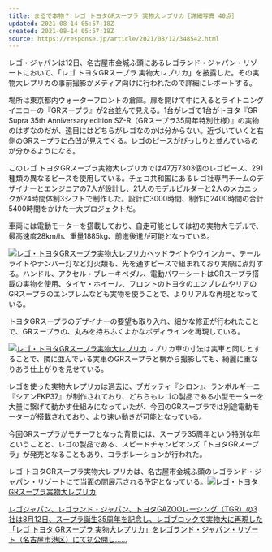 ```yaml
---
title: まるで本物？ レゴ トヨタGRスープラ 実物大レプリカ［詳細写真 40点］
updated: 2021-08-14 05:57:18Z
created: 2021-08-14 05:57:18Z
source: https://response.jp/article/2021/08/12/348542.html
---
```


レゴ・ジャパンは12日、名古屋市金城ふ頭にあるレゴランド・ジャパン・リゾートにおいて、「レゴ トヨタGRスープラ 実物大レプリカ」を披露した。その実物大レプリカの事前撮影がメディア向けに行われたので詳細にレポートする。

場所は東京都内ウォーターフロントの倉庫。扉を開けて中に入るとライトニングイエローの『GRスープラ』が2台並んで見える。1台がレゴで1台がトヨタ『GR Supra 35th Anniversary edition SZ-R（GRスープラ35周年特別仕様）』の実物のはずなのだが、遠目にはどちらがレゴなのかは分からない。近づいていくと右側のGRスープラに凸凹が見えてくる。レゴのピースがびっしりと並んでいるのが分かるようになる。

このレゴ トヨタGRスープラ実物大レプリカでは47万7303個のレゴピース、291種類の異なるピースを使用している。チェコ共和国にあるレゴ社専門チームのデザイナーとエンジニアの7人が設計し、21人のモデルビルダーと2人のメカニックが24時間体制3シフトで制作した。設計に3000時間、制作に2400時間の合計5400時間をかけた一大プロジェクトだ。

車両には電動モーターを搭載しており、自走可能としては初の実物大モデルで、最高速度28km/h、重量1885kg、前進後進が可能となっている。

[![](https://response.jp/imgs/fill2/1659822.jpg)レゴ・トヨタGRスープラ実物大レプリカ](https://response.jp/article/img/2021/08/12/348542/1659822.html)ヘッドライトやウインカー、テールライトやナンバー灯など灯火類も、光を通すピースで組まれており実際に点灯する。ハンドル、アクセル・ブレーキペダル、電動パワーシートはGRスープラ搭載の実物を使用、タイヤ・ホイール、フロントのトヨタのエンブレムやリアのGRスープラのエンブレムなども実物を使うことで、よりリアルな再現となっている。

トヨタGRスープラのデザイナーの要望も取り入れ、細かな修正が行われたことで、GRスープラの、丸みを持ちふくよかなボディラインを再現している。

[![](https://response.jp/imgs/fill2/1659826.jpg)レゴ・トヨタGRスープラ実物大レプリカ](https://response.jp/article/img/2021/08/12/348542/1659826.html)レプリカ車の寸法は実車と同じとすることで、隣に並んでいる実車のGRスープラと横から撮影しても、綺麗に重なりあう仕上がりを見せている。

レゴを使った実物大レプリカは過去に、ブガッティ『シロン』、ランボルギーニ『シアンFKP37』が制作されており、どちらもレゴの製品である小型モーターを大量に繋げて動かす仕組みになっていたが、今回のGRスープラでは別途電動モーターが搭載されており、より速い動きが可能となっている。

今回GRスープラがモチーフとなった背景には、スープラ35周年という特別な年ということと、レゴの製品である、スピードチャンピオンズ「トヨタGRスープラ」が発売となることもあり、コラボレーションが行われた。

レゴ トヨタGRスープラ実物大レプリカは、名古屋市金城ふ頭のレゴランド・ジャパン・リゾートにて当面の間展示される予定となっている。[![](https://response.jp/imgs/fill2/1659845.jpg)レゴ・トヨタGRスープラ実物大レプリカ](https://response.jp/article/img/2021/08/12/348542/1659845.html)

[レゴジャパン、レゴランド・ジャパン、トヨタGAZOOレーシング（TGR）の3社は8月12日、スープラ誕生35周年を記念し、レゴブロックで実物大に再現した「レゴ トヨタ GRスープラ 実物大レプリカ」をレゴランド・ジャパン・リゾート（名古屋市港区）にて初公開し……](https://response.jp/article/2021/08/12/348547.html)